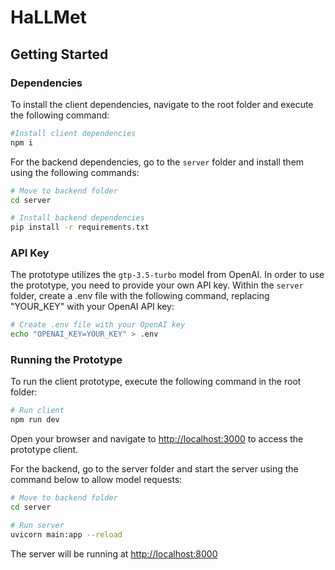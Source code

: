 # HaLLMet

## Getting Started
### Dependencies
To install the client dependencies, navigate to the root folder and execute the following command:
```bash
#Install client dependencies
npm i
```

For the backend dependencies, go to the `server` folder and install them using the following commands:
```bash
# Move to backend folder
cd server

# Install backend dependencies
pip install -r requirements.txt
```

### API Key
The prototype utilizes the `gtp-3.5-turbo` model from OpenAI. In order to use the prototype, you need to provide your own API key. Within the `server` folder, create a .env file with the following command, replacing "YOUR_KEY" with your OpenAI API key:
```bash
# Create .env file with your OpenAI key
echo "OPENAI_KEY=YOUR_KEY" > .env
```


### Running the Prototype
To run the client prototype, execute the following command in the root folder:
```bash
# Run client
npm run dev
```
Open your browser and navigate to [http://localhost:3000](http://localhost:3000) to access the prototype client.

For the backend, go to the server folder and start the server using the command below to allow model requests:
```bash
# Move to backend folder
cd server

# Run server
uvicorn main:app --reload
```
The server will be running at [http://localhost:8000](http://localhost:8000)